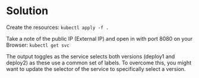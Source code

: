 # Solution

Create the resources:
`kubectl apply -f .`

Take a note of the public IP (External IP) and open in with port 8080 on your Browser:
`kubectl get svc`

The output toggles as the service selects both versions (deploy1 and deploy2) as these use a common set of labels. To overcome this, you might want to update the selector of the service to specifically select a version.